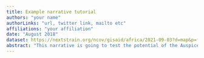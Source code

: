 ```yaml
---
title: Example narrative tutorial
authors: "your name"
authorLinks: "url, twitter link, mailto etc"
affiliations: "your affiliation"
date: "August 2018"
dataset: https://nextstrain.org/ncov/gisaid/africa/2021-09-03?d=map&p=full
abstract: "This narrative is going to test the potential of the Auspice narrative functionality using the publicly available North American mumps dataset."
---
```

